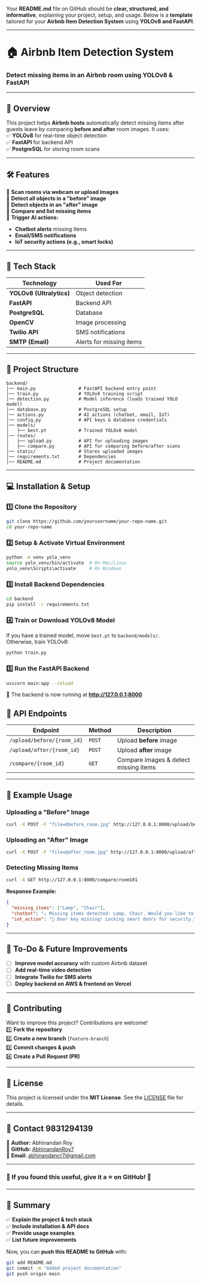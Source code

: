 Your **README.md** file on GitHub should be **clear, structured, and informative**, explaining your project, setup, and usage. Below is a **template** tailored for your **Airbnb Item Detection System** using **YOLOv8 and FastAPI**.

---

# **🏠 Airbnb Item Detection System**
### **Detect missing items in an Airbnb room using YOLOv8 & FastAPI**

---

## **📌 Overview**
This project helps **Airbnb hosts** automatically detect missing items after guests leave by comparing **before and after** room images. It uses:  
✅ **YOLOv8** for real-time object detection  
✅ **FastAPI** for backend API  
✅ **PostgreSQL** for storing room scans  

---

## **🛠 Features**
🔹 **Scan rooms via webcam or upload images**  
🔹 **Detect all objects in a "before" image**  
🔹 **Detect objects in an "after" image**  
🔹 **Compare and list missing items**  
🔹 **Trigger AI actions:**  
   - **Chatbot alerts** missing items  
   - **Email/SMS notifications**  
   - **IoT security actions (e.g., smart locks)**  

---

## **🚀 Tech Stack**
| **Technology**   | **Used For**  |
|-----------------|--------------|
| **YOLOv8 (Ultralytics)** | Object detection  |
| **FastAPI**     | Backend API  |
| **PostgreSQL**  | Database  |
| **OpenCV**      | Image processing  |
| **Twilio API**  | SMS notifications  |
| **SMTP (Email)** | Alerts for missing items  |

---

## **📂 Project Structure**
```
backend/
│── main.py                # FastAPI backend entry point
│── train.py               # YOLOv8 training script
│── detection.py           # Model inference (loads trained YOLO model)
│── database.py            # PostgreSQL setup
│── actions.py             # AI actions (chatbot, email, IoT)
│── config.py              # API keys & database credentials
│── models/
│   ├── best.pt            # Trained YOLOv8 model
│── routes/
│   ├── upload.py          # API for uploading images
│   ├── compare.py         # API for comparing before/after scans
│── static/                # Stores uploaded images
│── requirements.txt       # Dependencies
│── README.md              # Project documentation

```

---

## **💻 Installation & Setup**
### **1️⃣ Clone the Repository**
```bash
git clone https://github.com/yourusername/your-repo-name.git
cd your-repo-name
```

### **2️⃣ Setup & Activate Virtual Environment**
```bash
python -m venv yolo_venv
source yolo_venv/bin/activate  # On Mac/Linux
yolo_venv\Scripts\activate     # On Windows
```

### **3️⃣ Install Backend Dependencies**
```bash
cd backend
pip install -r requirements.txt
```

### **4️⃣ Train or Download YOLOv8 Model**
If you have a trained model, move `best.pt` to `backend/models/`.  
Otherwise, train YOLOv8:
```python
python train.py
```

### **5️⃣ Run the FastAPI Backend**
```bash
uvicorn main:app --reload
```
🚀 The backend is now running at **http://127.0.0.1:8000**  




## **📡 API Endpoints**
| **Endpoint**           | **Method** | **Description** |
|------------------------|-----------|----------------|
| `/upload/before/{room_id}` | `POST` | Upload **before** image |
| `/upload/after/{room_id}`  | `POST` | Upload **after** image |
| `/compare/{room_id}`       | `GET`  | Compare images & detect missing items |

---

## **📌 Example Usage**
### **Uploading a "Before" Image**
```bash
curl -X POST -F "file=@before_room.jpg" http://127.0.0.1:8000/upload/before/room101
```

### **Uploading an "After" Image**
```bash
curl -X POST -F "file=@after_room.jpg" http://127.0.0.1:8000/upload/after/room101
```

### **Detecting Missing Items**
```bash
curl -X GET http://127.0.0.1:8000/compare/room101
```
**Response Example:**
```json
{
  "missing_items": ["Lamp", "Chair"],
  "chatbot": "⚠️ Missing items detected: Lamp, Chair. Would you like to notify management?",
  "iot_action": "🔐 Door key missing! Locking smart doors for security."
}
```

---

## **📝 To-Do & Future Improvements**
- [ ] **Improve model accuracy** with custom Airbnb dataset  
- [ ] **Add real-time video detection**  
- [ ] **Integrate Twilio for SMS alerts**  
- [ ] **Deploy backend on AWS & frontend on Vercel**  

---

## **🤝 Contributing**
Want to improve this project? Contributions are welcome!  
1️⃣ **Fork the repository**  
2️⃣ **Create a new branch** (`feature-branch`)  
3️⃣ **Commit changes & push**  
4️⃣ **Create a Pull Request (PR)**  

---

## **📜 License**
This project is licensed under the **MIT License**. See the [LICENSE](LICENSE) file for details.

---

## **📩 Contact** 9831294139
🔹 **Author:** Abhinandan Roy  
🔹 **GitHub:** [AbhinandanRoy7](https://github.com/AbhinandanRoy7)  
🔹 **Email:** abhinandancr7@gmail.com

---

### **🌟 If you found this useful, give it a ⭐ on GitHub!** 🚀

---

## **📌 Summary**
✅ **Explain the project & tech stack**  
✅ **Include installation & API docs**  
✅ **Provide usage examples**  
✅ **List future improvements**  

Now, you can **push this README to GitHub** with:
```bash
git add README.md
git commit -m "Added project documentation"
git push origin main
```

~~~X~~~🚀😊
